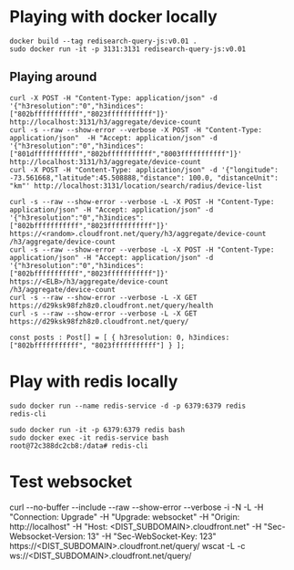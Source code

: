 

# Playing with docker locally

```
docker build --tag redisearch-query-js:v0.01 .
sudo docker run -it -p 3131:3131 redisearch-query-js:v0.01
```

## Playing around

```
curl -X POST -H "Content-Type: application/json" -d '{"h3resolution":"0","h3indices":["802bfffffffffff","8023fffffffffff"]}' http://localhost:3131/h3/aggregate/device-count
curl -s --raw --show-error --verbose -X POST -H "Content-Type: application/json"  -H "Accept: application/json" -d '{"h3resolution":"0","h3indices":["801dfffffffffff","802bfffffffffff","8003fffffffffff"]}' http://localhost:3131/h3/aggregate/device-count
curl -X POST -H "Content-Type: application/json" -d '{"longitude": -73.561668,"latitude":45.508888,"distance": 100.0, "distanceUnit": "km"' http://localhost:3131/location/search/radius/device-list

curl -s --raw --show-error --verbose -L -X POST -H "Content-Type: application/json" -H "Accept: application/json" -d '{"h3resolution":"0","h3indices":["802bfffffffffff","8023fffffffffff"]}' https://<random>.cloudfront.net/query/h3/aggregate/device-count
/h3/aggregate/device-count
curl -s --raw --show-error --verbose -L -X POST -H "Content-Type: application/json" -H "Accept: application/json" -d '{"h3resolution":"0","h3indices":["802bfffffffffff","8023fffffffffff"]}' https://<ELB>/h3/aggregate/device-count
/h3/aggregate/device-count
curl -s --raw --show-error --verbose -L -X GET https://d29ksk98fzh8z0.cloudfront.net/query/health
curl -s --raw --show-error --verbose -L -X GET https://d29ksk98fzh8z0.cloudfront.net/query/
```

```
const posts : Post[] = [ { h3resolution: 0, h3indices: ["802bfffffffffff", "8023fffffffffff"] } ];
```

# Play with redis locally

```
sudo docker run --name redis-service -d -p 6379:6379 redis
redis-cli

sudo docker run -it -p 6379:6379 redis bash
sudo docker exec -it redis-service bash
root@72c388dc2cb8:/data# redis-cli
```

# Test websocket

curl --no-buffer --include --raw --show-error --verbose -i -N -L -H "Connection: Upgrade" -H "Upgrade: websocket" -H "Origin: http://localhost" -H "Host: &lt;DIST_SUBDOMAIN&gt;.cloudfront.net" -H "Sec-Websocket-Version: 13" -H "Sec-WebSocket-Key: 123" https://&lt;DIST_SUBDOMAIN&gt;.cloudfront.net/query/
wscat -L -c ws://&lt;DIST_SUBDOMAIN&gt;.cloudfront.net/query/

